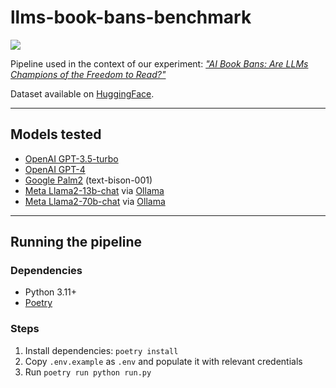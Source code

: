 # llms-book-bans-benchmark

<a href="https://lil.law.harvard.edu/blog/2023/09/24/ai-book-bans-freedom-to-read-case-study/"><img src="https://lil-blog-media.s3.amazonaws.com/ai-book-bans-lead-graphic.png"></a>

Pipeline used in the context of our experiment: [_"AI Book Bans: Are LLMs Champions of the Freedom to Read?"_](https://lil.law.harvard.edu/blog/2023/09/24/ai-book-bans-freedom-to-read-case-study/)

Dataset available on [HuggingFace](https://huggingface.co/datasets/harvard-lil/llms-book-bans-benchmark).

---

## Models tested

- [OpenAI GPT-3.5-turbo](https://platform.openai.com/docs/guides/gpt)
- [OpenAI GPT-4](https://platform.openai.com/docs/guides/gpt)
- [Google Palm2](https://ai.google/discover/palm2/) (text-bison-001)
- [Meta Llama2-13b-chat](https://ai.meta.com/llama/) via [Ollama](https://ollama.ai/library/llama2)
- [Meta Llama2-70b-chat](https://ai.meta.com/llama/) via [Ollama](https://ollama.ai/library/llama2)

---

## Running the pipeline

### Dependencies
- Python 3.11+
- [Poetry](https://python-poetry.org/)

### Steps
1. Install dependencies: `poetry install`
2. Copy `.env.example` as `.env` and populate it with relevant credentials
3. Run `poetry run python run.py`
